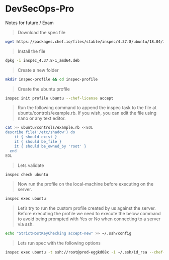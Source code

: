 # DevSecOps-Pro
Notes for future / Exam

> Download the spec file
```bash
wget https://packages.chef.io/files/stable/inspec/4.37.8/ubuntu/18.04/inspec_4.37.8-1_amd64.deb
```

> Install the file 
```bash
dpkg -i inspec_4.37.8-1_amd64.deb
```
> Create a new folder 
```bash
mkdir inspec-profile && cd inspec-profile
```

> Create the ubuntu profile
```bash
inspec init profile ubuntu --chef-license accept
```

> Run the following command to append the inspec task to the file at ubuntu/controls/example.rb. If you wish, you can edit the file using nano or any text editor.
```bash
cat >> ubuntu/controls/example.rb <<EOL
describe file('/etc/shadow') do
    it { should exist }
    it { should be_file }
    it { should be_owned_by 'root' }
  end
EOL
```

> Lets validate
```bash
inspec check ubuntu
```

> Now run the profile on the local-machine before executing on the server.
```bash
inspec exec ubuntu
```

> Let’s try to run the custom profile created by us against the server. Before executing the profile we need to execute the below command to avoid being prompted with Yes or No when connecting to a server via ssh.
```bash
echo "StrictHostKeyChecking accept-new" >> ~/.ssh/config
```

> Lets run spec with the following options
```bash
inspec exec ubuntu -t ssh://root@prod-eggkd08x -i ~/.ssh/id_rsa --chef-license accept
```
